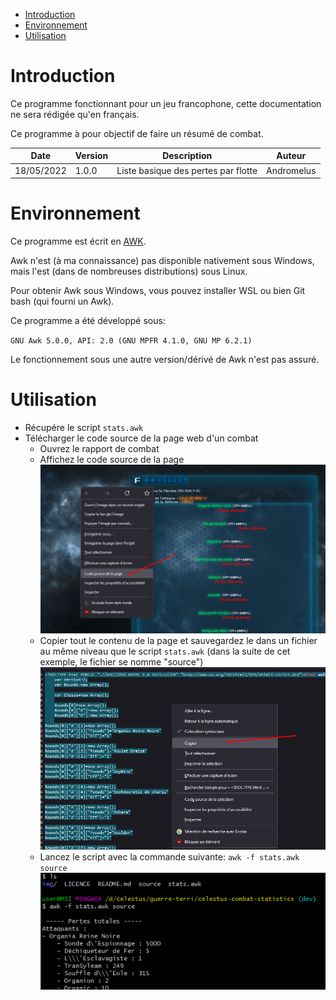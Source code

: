 - [Introduction](#introduction)
- [Environnement](#environnement)
- [Utilisation](#utilisation)

# Introduction

Ce programme fonctionnant pour un jeu francophone, cette documentation ne sera rédigée qu'en français.

Ce programme à pour objectif de faire un résumé de combat.

| Date       | Version | Description                         | Auteur     |
|------------|---------|-------------------------------------|------------|
| 18/05/2022 | 1.0.0   | Liste basique des pertes par flotte | Andromelus |

# Environnement

Ce programme est écrit en [AWK](https://fr.wikipedia.org/wiki/Awk).

Awk n'est (à ma connaissance) pas disponible nativement sous Windows, mais l'est (dans de nombreuses distributions) sous Linux.

Pour obtenir Awk sous Windows, vous pouvez installer WSL ou bien Git bash (qui fourni un Awk).

Ce programme a été développé sous:

``GNU Awk 5.0.0, API: 2.0 (GNU MPFR 4.1.0, GNU MP 6.2.1)``

Le fonctionnement sous une autre version/dérivé de Awk n'est pas assuré.

# Utilisation

- Récupére le script ``stats.awk``
- Télécharger le code source de la page web d'un combat
    - Ouvrez le rapport de combat
    - Affichez le code source de la page
![show source code](img/dl_combat_1.png)
    - Copier tout le contenu de la page et sauvegardez le dans un fichier au même niveau que le script ``stats.awk`` (dans la suite de cet exemple, le fichier se nomme "source")
![copy source code](img/dl_combat_2.png)
    - Lancez le script avec la commande suivante: ``awk -f stats.awk source``
![execute command](img/dl_combat_3.png)